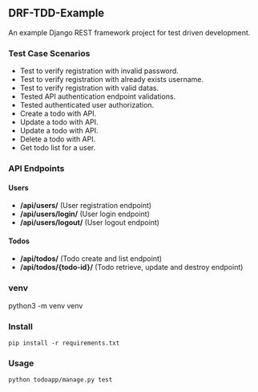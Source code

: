 ## DRF-TDD-Example

An example Django REST framework project for test driven development.

### Test Case Scenarios

- Test to verify registration with invalid password.
- Test to verify registration with already exists username.
- Test to verify registration with valid datas.
- Tested API authentication endpoint validations.
- Tested authenticated user authorization.
- Create a todo with API.
- Update a todo with API.
- Update a todo with API.
- Delete a todo with API.
- Get todo list for a user.

### API Endpoints

#### Users

- **/api/users/** (User registration endpoint)
- **/api/users/login/** (User login endpoint)
- **/api/users/logout/** (User logout endpoint)

#### Todos

- **/api/todos/** (Todo create and list endpoint)
- **/api/todos/{todo-id}/** (Todo retrieve, update and destroy endpoint)

### venv

python3 -m venv venv

### Install

    pip install -r requirements.txt

### Usage

    python todoapp/manage.py test
